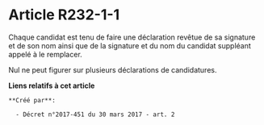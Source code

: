 # Article R232-1-1

Chaque candidat est tenu de faire une déclaration revêtue de sa signature et de son nom ainsi que de la signature et du nom
du candidat suppléant appelé à le remplacer.

Nul ne peut figurer sur plusieurs déclarations de candidatures.

**Liens relatifs à cet article**

	**Créé par**:

	  - Décret n°2017-451 du 30 mars 2017 - art. 2
